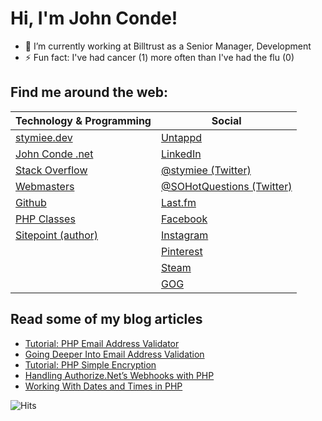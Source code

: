 # Hi, I'm John Conde!

- 🔭 I’m currently working at Billtrust as a Senior Manager, Development
- ⚡ Fun fact: I've had cancer (1) more often than I've had the flu (0)

<!--
**stymiee/stymiee** is a ✨ _special_ ✨ repository because its `README.md` (this file) appears on your GitHub profile.

Here are some ideas to get you started:

- 🔭 I’m currently working on ...
- 🌱 I’m currently learning ...
- 👯 I’m looking to collaborate on ...
- 🤔 I’m looking for help with ...
- 💬 Ask me about ...
- 📫 How to reach me: ...
- 😄 Pronouns: ...
-->

## Find me around the web:

| Technology & Programming                                                 | Social                                                          |
|--------------------------------------------------------------------------|-----------------------------------------------------------------|
| [stymiee.dev](https://stymiee.dev)                                       | [Untappd](https://untappd.com/user/Stymiee)                     |
| [John Conde .net](https://www.johnconde.net)                             | [LinkedIn](https://www.linkedin.com/in/johnconde)               |
| [Stack Overflow](https://stackoverflow.com/users/250259/john-conde)      | [@stymiee (Twitter)](https://twitter.com/stymiee)               |
| [Webmasters](https://webmasters.stackexchange.com/users/1253/john-conde) | [@SOHotQuestions (Twitter)](https://twitter.com/SOHotQuestions) |
| [Github](https://github.com/stymiee)                                     | [Last.fm](https://www.last.fm/user/stymiee)                     |
| [PHP Classes](https://www.phpclasses.org/browse/author/1557956.html)     | [Facebook](https://www.facebook.com/johnconde)                  |
| [Sitepoint (author)](https://www.sitepoint.com/author/john-conde/)       | [Instagram](https://www.instagram.com/stymiee/)                 |
|                                                                          | [Pinterest](https://www.pinterest.com/stymiee/boards/)          |
|                                                                          | [Steam](https://steamcommunity.com/id/stymiee)                  |
|                                                                          | [GOG](https://www.gog.com/u/stymiee)                            |

## Read some of my blog articles

- [Tutorial: PHP Email Address Validator](https://www.johnconde.net/blog/tutorial-php-email-address-validator/?utm_source=Github)
- [Going Deeper Into Email Address Validation](https://www.johnconde.net/blog/going-deeper-into-email-address-validation/?utm_source=Github)
- [Tutorial: PHP Simple Encryption](https://www.johnconde.net/blog/php-simple-encryption/?utm_source=Github)
- [Handling Authorize.Net’s Webhooks with PHP](https://www.johnconde.net/blog/handling-authorize-net-webhooks-with-php/?utm_source=Github)
- [Working With Dates and Times in PHP](https://www.johnconde.net/blog/working-with-dates-and-times-in-php/?utm_source=Github)


![Hits](https://hitcounter.pythonanywhere.com/count/tag.svg?url=https%3A%2F%2Fgithub.com%2Fstymiee%2Fstymiee)